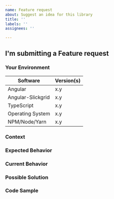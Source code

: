 ```yaml
---
name: Feature request
about: Suggest an idea for this library
title: ''
labels: ''
assignees: ''

---
```


<!---
Thanks for filing an issue! However, before you submit, please read the following:
1. Search open/closed issues before submitting since someone might have asked the same thing before!
-->

## I'm submitting a Feature request

### Your Environment
<!--- Include as many relevant details as possible about the environment you experienced the bug in -->
| Software          | Version(s) |
| ----------------- | ---------- |
| Angular           | x.y        | 
| Angular-Slickgrid | x.y        | 
| TypeScript        | x.y        | 
| Operating System  | x.y        | 
| NPM/Node/Yarn     | x.y        | 

### Context
<!--- How has this issue affected you? What are you trying to accomplish? -->
<!--- Providing context helps us come up with a solution that is most useful in the real world -->

### Expected Behavior
<!--- Tell us what should happen -->

### Current Behavior
<!--- Tell us what happens instead of the expected behavior -->
<!--- If you are seeing an error, please include the full error message and stack trace -->

### Possible Solution
<!--- Not obligatory, but suggest a fix/reason for the feature -->

### Code Sample
<!-- Please provide Stackblitz, Gist or Code Sample to reproduce the issue -->
